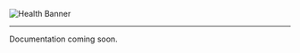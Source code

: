 <!-- Banner -->
![Health Banner](https://github.com/user-attachments/assets/f8d58016-7b14-4f25-a7e0-e57cbc6ff16f)

---

Documentation coming soon.
